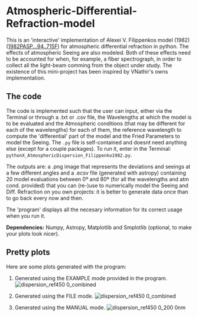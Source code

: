 # Atmospheric-Differential-Refraction-model
This is an 'interactive' implementation of Alexei V. Filippenkos model (1982) ([1982PASP...94..715F](https://ui.adsabs.harvard.edu/abs/1982PASP...94..715F/abstract)) for atmospheric differential refraction in python. The effects of atmospheric Seeing are also modeled. Both of these effects need to be accounted for when, for example, a fiber spectrograph, in order to collect all the light-beam comming from the object under study. The existence of this mini-project has been inspired by VNathir's owns implementation.

## The code

The code is implemented such that the user can input, either via the Terminal or through a .txt or .csv file, the Wavelengths at which the model is to be evaluated and the Atmospheric conditions (that may be different for each of the wavelengths) for each of them, the reference wavelength to compute the 'differential' part of the model and the Fried Parameters to model the Seeing. The `.py` file is self-contained and doesnt need anything else (except for a couple packages). To run it, enter in the Terminal: `pythonX_AtmosphericDispersion_Filippenko1982.py`.

The outputs are: a .png image that represents the deviations and seeings at a few different angles and a .ecsv file (generated with astropy) containing 20 model evaluations between 0º and 80º (for all the wavelengths and atm cond. provided) that you can (re-)use to numerically model the Seeing and Diff. Refraction on you own projects: it is better to generate data once than to go back every now and then.

The 'program' displays all the necesary information for its correct usage when you run it.

**Dependencies:** Numpy, Astropy, Matplotlib and Smplotlib (optional, to make your plots look nicer).

## Pretty plots

Here are some plots generated with the program:

1) Generated using the EXAMPLE mode provided in the program.
![dispersion_ref450 0_combined](https://github.com/AsierLambarri/Atmospheric-Differential-Refraction-model/assets/109964584/dd44854e-e840-43a7-9673-ee0efc1c93f9)

2) Generated using the FILE mode.
![dispersion_ref450 0_combined](https://github.com/AsierLambarri/Atmospheric-Differential-Refraction-model/assets/109964584/f79d9a62-d6f0-4f9e-81df-cae5ed85174d)

3) Generated using the MANUAL mode.
![dispersion_ref450 0_200 0nm](https://github.com/AsierLambarri/Atmospheric-Differential-Refraction-model/assets/109964584/6650b95e-098e-4b33-bffe-ba3355dd8a6f)
